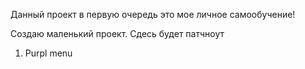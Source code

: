 Данный проект в первую очередь это мое личное самообучение!

Создаю маленький проект. Сдесь будет патчноут

1. Purpl menu